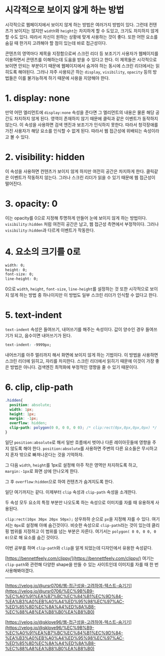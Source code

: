 # 시각적으로 보이지 않게 하는 방법

시각적으로 웹페이지에서 보이지 않게 하는 방법은 여러가지 방법이 있다. 그런데 컨텐츠가 보이지는 않지만 `width`와 `height`는 차지하게 할 수 도있고, 크기도 차지하지 않게 할 수도 있다. 따라서 자신이 원하는 상황에 맞게 사용하는 것이 좋다. 또한 어떤 요소를 숨길 때 한가지 고려해야 할 점이 있는데 바로 접근성이다. 

콘텐츠의 영역마다 제목을 지정함으로써 스크린 리더 등 보조기기 사용자가 웹페이지를 이용하면서 콘텐츠를 이해하는데 도움을 받을 수 있다고 한다. 이 제목들은 시각적으로 보이면 안되는 부분이기 때문에 웹페이지에서 숨겨야 하는 동시에 스크린 리더에서는 읽히도록 해야된다. 그러나 자주 사용되곤 하는 `display`, `visibility`, `opacity` 등의 방법들은 이를 불가능하게 하기 때문에 사용을 지양해야 한다.

# 1. display: none

만약 어떤 엘리먼트에 `display:none` 속성을 준다면 그 엘리먼트의 내용은 물론 해당 공간도 차지하지 않게 된다. 영역이 존재하지 않기 때문에 클릭과 같은 이벤트가 동작하지 않는다. 이 속성을 사용하면 검색 엔진과 보조기가 인식하지 못한다. 따라서 청각장애를 가진 사용자가 해당 요소를 인식할 수 없게 된다. 따라서 웹 접근성에 위배되는 속성이라고 볼 수 있다. 

# 2. visibility: hidden

이 속성을 사용하면 컨텐츠가 보이지 않게 하지만 여전히 공간은 차지하게 한다. 클릭같은 이벤트가 작동하지 않는다. 그러나 스크린 리더가 읽을 수 있기 때문에 웹 접근성이 떨어진다. 

# 3. opacity: 0

이는 opacity를 0으로 지정해 투명하게 만들어 눈에 보이지 않게 하는 방법이다. `visibility:hidden` 처럼 여전히 공간은 남고, 웹 접근성 측면에서 부정적이다. 그러나 `visibility:hidden`과 다르게 이벤트가 작동한다. 

# 4. 요소의 크기를 0로

```css
width: 0; 
height: 0;
font-size: 0;
line-height: 0;
```

0으로 `width`, `height`, `font-size`, `line-height`를 설정하는 것 또한 시각적으로 보이지 않게 하는 방법 중 하나이지만 이 방법도 일부 스크린 리더가 인식할 수 없다고 한다. 

# 5. text-indent

`text-indent` 속성은 들여쓰기, 내어쓰기를 해주는 속성이다. 값이 양수인 경우 들여쓰기가 되고, 음수이면 내어쓰기가 된다. 

```css
text-indent: -9999px;
```

내어쓰기를 아주 멀리까지 해서 화면에 보이지 않게 하는 기법이다. 이 방법을 사용하면 스크린 리더에 읽히고, 자리를 차지한다. 스크린 리더에서 읽히기 때문에 이것이 가장 좋은 방법은 아니다. 검색엔진 최적화에 부정적인 영향을 줄 수 있기 때문이다. 

# 6. clip, clip-path

```css
.hidden{
  position: absolute;
  width: 1px;
  height: 1px;
  margin: -1px;
  overflow: hidden;
  clip-path: polygon(0 0, 0 0, 0 0); /* clip:rect(0px,0px,0px,0px) */
}
```

일단 `position:absolute`로 해서 일반 흐름에서 벗어나 다른 레이아웃들에 영향을 주지 않도록 해야 한다. `position:absolute`를 사용하면 주변의 다른 요소들은 무시하고 지 혼자 밖으로 빠져나온다는 것을 기억하자. 

그 다음 `width`, `height`를 1px로 설정해 아주 작은 영역만 차지하도록 하고, `margin:-1px`로 화면 상에 안나오게 한다. 

그 후 `overflow:hidden`으로 하여 컨텐츠가 숨겨지도록 한다. 

일단 여기까지는 같다. 이제부터 `clip` 속성과 `clip-path` 속성을 소개한다.

두 속성 모두 요소의 특정 부분만 나오도록 하는 속성으로 이미지를 자를 때 유용하게 사용된다. 

`clip:rect(10px 30px 20px 50px);` 상우좌하 순으로 `px`을 지정해 자를 수 있다. 여기서는 `0px`로 설정해 아예 숨긴것이다. 비슷한 속성으로 `clip-path`라는 것이 있는데 클리핑 범위를 지정하고 이 범위를 넘는 부분은 자른다. 여기서는 `polygon( 0 0, 0 0, 0 0)`으로 해 요소를 숨긴 것이다.

이번 공부를 하며 `clip-path`와 `clip`을 알게 되었는데 디자인에서 유용한 속성같다. 

[https://bennettfeely.com/clippy/](https://bennettfeely.com/clippy/) 여기는 `clip-path`와 관련해 다양한 shape을 만들 수 있는 사이트인데 이미지를 자를 때 한 번 사용해봐야겠다.

---

[https://velog.io/@ursr0706/웹-접근성을-고려하여-텍스트-숨기기](https://velog.io/@ursr0706/%EC%9B%B9-%EC%A0%91%EA%B7%BC%EC%84%B1%EC%9D%84-%EA%B3%A0%EB%A0%A4%ED%95%98%EC%97%AC-%ED%85%8D%EC%8A%A4%ED%8A%B8-%EC%88%A8%EA%B8%B0%EA%B8%B0)

[https://velog.io/@sklove96/웹-접근성을-고려하여-텍스트-숨기기](https://velog.io/@sklove96/%EC%9B%B9-%EC%A0%91%EA%B7%BC%EC%84%B1%EC%9D%84-%EA%B3%A0%EB%A0%A4%ED%95%98%EC%97%AC-%ED%85%8D%EC%8A%A4%ED%8A%B8-%EC%88%A8%EA%B8%B0%EA%B8%B0)
